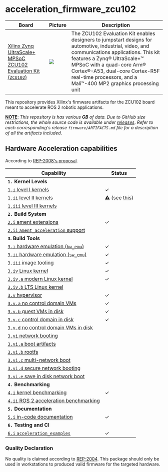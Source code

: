 # acceleration_firmware_zcu102

| Board | Picture | Description |
|------------|-------|-------------|
| [Xilinx Zynq UltraScale+ MPSoC ZCU102 Evaluation Kit (`ZCU102`)](https://www.xilinx.com/products/boards-and-kits/ek-u1-zcu102-g.html) | ![](https://www.xilinx.com/content/dam/xilinx/imgs/kits/whats-inside/zcu102-evaluation-board-w.jpg) | The ZCU102 Evaluation Kit enables designers to jumpstart designs for automotive, industrial, video, and communications applications. This kit features a Zynq® UltraScale+™ MPSoC with a quad-core Arm® Cortex®-A53, dual-core Cortex-R5F real-time processors, and a Mali™-400 MP2 graphics processing unit  | 

This repository provides Xilinx's firmware artifacts for the ZCU102 board meant to accelerate ROS 2 robotic applications.

<ins>**NOTE**</ins>: *This repository is has various **GB** of data. Due to GitHub size restrictions, the whole source code is available under [releases](https://github.com/ros-acceleration/acceleration_firmware_zcu102/releases)*. *Refer to each corresponding's release `firmware/ARTIFACTS.md` file for a description of all the artifacts included*.

## Hardware Acceleration capabilities

According to [REP-2008's proposal](https://github.com/ros-infrastructure/rep/pull/324).

| Capability | Status |
|------------|--------|
| **`1.` Kernel Levels** | |
| [`1.i` level I kernels](https://ros.org/reps/rep-2008.html#i) | ✓ |
| [`1.ii` level II kernels](https://ros.org/reps/rep-2008.html#ii) | :warning: (see [this](https://github.com/Lien182/ReconROS)) |
| [`1.iii` level III kernels](https://ros.org/reps/rep-2008.html#iii) |  |
| **`2.` Build System** | |
| [`2.i` ament extensions](https://ros.org/reps/rep-2008.html#id13) | ✓ |
| [`2.ii` `ament_acceleration` support](https://ros.org/reps/rep-2008.html#id14) | |
| **`3`. Build Tools** | |
| [`3.i` hardware emulation (`hw_emu`) ](https://ros.org/reps/rep-2008.html#id15) | ✓ |
| [`3.ii` hardware emulation (`sw_emu`)](https://ros.org/reps/rep-2008.html#id16) | ✓ |
| [`3.iii` image tooling](https://ros.org/reps/rep-2008.html#id17) | ✓ |
| [`3.iv` Linux kernel ](https://ros.org/reps/rep-2008.html#iv) | ✓ |
| [`3.iv.a` modern Linux kernel](https://ros.org/reps/rep-2008.html#iv-a) | ✓ |
| [`3.iv.b` LTS Linux kernel](https://ros.org/reps/rep-2008.html#iv-b) | |
| [`3.v` hypervisor ](https://ros.org/reps/rep-2008.html#v) | ✓ |
| [`3.v.a` no control domain VMs](https://ros.org/reps/rep-2008.html#v-a) | ✓ |
| [`3.v.b` guest VMs in disk](https://ros.org/reps/rep-2008.html#v-b) | ✓ |
| [`3.v.c` control domain in disk](https://ros.org/reps/rep-2008.html#v-c) | ✓  |
| [`3.v.d` no control domain VMs in disk](https://ros.org/reps/rep-2008.html#v-d) | |
| [`3.vi` network booting ](https://ros.org/reps/rep-2008.html#vi) | |
| [`3.vi.a` boot artifacts ](https://ros.org/reps/rep-2008.html#vi-a) | |
| [`3.vi.b` rootfs ](https://ros.org/reps/rep-2008.html#vi-b) | |
| [`3.vi.c` multi-network boot](https://ros.org/reps/rep-2008.html#vi-c) | |
| [`3.vi.d` secure network booting](https://ros.org/reps/rep-2008.html#vi-d) | |
| [`3.vi.e` save in disk network boot](https://ros.org/reps/rep-2008.html#vi-e) | |
| **`4.` Benchmarking** | |
| [`4.i` kernel benchmarking](https://ros.org/reps/rep-2008.html#id18) | ✓ |
| [`4.ii` ROS 2 acceleration benchmarking](https://ros.org/reps/rep-2008.html#id19) | |
| **`5.` Documentation** | |
| [`5.i` in-code documentation](https://ros.org/reps/rep-2008.html#id20) | ✓ |
| **`6.` Testing and CI** | |
| [`6.i` `acceleration_examples` ](https://ros.org/reps/rep-2008.html#id21) | ✓ |


### Quality Declaration

No quality is claimed according to [REP-2004](https://www.ros.org/reps/rep-2004.html). This package should only be used in workstations to produced valid firmware for the targeted hardware.

